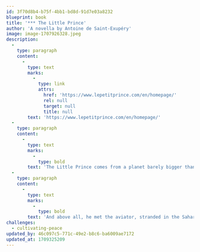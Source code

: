 ```yaml
---
id: 3f70d8b4-b75f-4bb1-bd8d-91d7e03a8232
blueprint: book
title: '*** The Little Prince'
author: 'A novella by Antoine de Saint-Exupéry'
image: image-1707926328.jpeg
description:
  -
    type: paragraph
    content:
      -
        type: text
        marks:
          -
            type: link
            attrs:
              href: 'https://www.lepetitprince.com/en/homepage/'
              rel: null
              target: null
              title: null
        text: 'https://www.lepetitprince.com/en/homepage/'
  -
    type: paragraph
    content:
      -
        type: text
        marks:
          -
            type: bold
        text: 'The Little Prince comes from a planet barely bigger than he is, on which there are baobabs and a very precious flower, a rose, which is doing its coquette and for which he feels responsible. The Little Prince loves the sunset. One day, he saw it forty-four times! He also visited other planets and met some very important people, but they didn’t know how to answer his questions. On Earth, he tamed the fox, who became his friend.'
  -
    type: paragraph
    content:
      -
        type: text
        marks:
          -
            type: bold
        text: 'And above all, he met the aviator, stranded in the Sahara desert. Then he asked him, “Please… draw me a sheep!”'
challenges:
  - cultivating-peace
updated_by: 46c097c5-771c-49e2-b8c6-ba6009ae7172
updated_at: 1709325209
---
```

